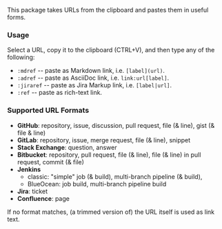 This package takes URLs from the clipboard and pastes them in useful forms.

### Usage

Select a URL, copy it to the clipboard (CTRL+V), and 
then type any of the following: 

- `:mdref` -- paste as Markdown link, i.e. `[label](url)`.
- `:adref` -- paste as AsciiDoc link, i.e. `link:url[label]`.
- `:jiraref` -- paste as Jira Markup link, i.e. `[label|url]`.
- `:ref` -- paste as rich-text link.

### Supported URL Formats

- **GitHub**: repository, issue, discussion, pull request, file (& line), gist (& file & line)
- **GitLab**: repository, issue, merge request, file (& line), snippet
- **Stack Exchange**: question, answer
- **Bitbucket**: repository, pull request, file (& line), file (& line) in pull request,
                 commit (& file)
- **Jenkins** 
  - classic: "simple" job (& build), multi-branch pipeline (& build), 
  - BlueOcean: job build, multi-branch pipeline build
- **Jira**: ticket
- **Confluence**: page

If no format matches, (a trimmed version of) the URL itself is used as link text.

